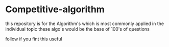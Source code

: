 # Competitive-algorithm

this repository is for the Algorithm's
which is most commonly applied in the individual topic
these algo's would be the base of 100's of questions 


follow if you fint this useful
